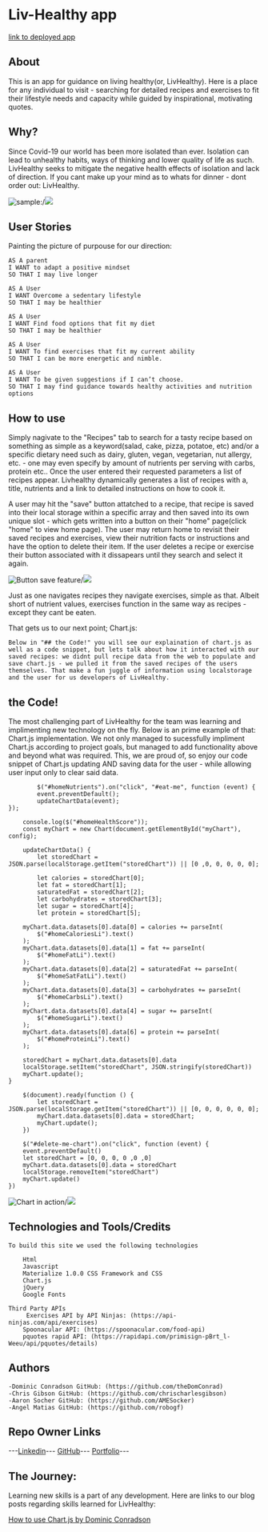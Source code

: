 # Liv-Healthy app

[link to deployed app](https://thedomconrad.github.io/LivHealthy/)

## About
This is an app for guidance on living healthy(or, LivHealthy). Here is a place for any individual to visit - searching for detailed recipes and exercises to fit their lifestyle needs and capacity while guided by inspirational, motivating quotes. 

## Why?

Since Covid-19 our world has been more isolated than ever. Isolation can lead to unhealthy habits, ways of thinking and lower quality of life as such. LivHealthy seeks to mitigate the negative health effects of isolation and lack of direction. If you cant make up your mind as to whats for dinner - dont order out: LivHealthy. 


![sample:](./assets/Images/search-recipe.gif)/![](./assets/Images/search-recipe.gif)

## User Stories
Painting the picture of purpouse for our direction:
        
    AS A parent
    I WANT to adapt a positive mindset
    SO THAT I may live longer

    AS A User
    I WANT Overcome a sedentary lifestyle
    SO THAT I may be healthier

    AS A User
    I WANT Find food options that fit my diet
    SO THAT I may be healthier

    AS A User
    I WANT To find exercises that fit my current ability
    SO THAT I can be more energetic and nimble.

    AS A User
    I WANT To be given suggestions if I can’t choose.
    SO THAT I may find guidance towards healthy activities and nutrition options

## How to use

Simply nagivate to the "Recipes" tab to search for a tasty recipe based on something as simple as a keyword(salad, cake, pizza, potatoe, etc) and/or a specific dietary need such as dairy, gluten, vegan, vegetarian, nut allergy, etc. - one may even specify by amount of nutrients per serving with carbs, protein etc.. Once the user entered their 
requested parameters a list of recipes appear. Livhealthy dynamically generates a list of recipes with a, title, nutrients and a link to detailed instructions on how to cook it.

A user may hit the "save" button attatched to a recipe, that recipe is saved into their local storage within a specific array and then saved into its own unique slot - which gets written into a button on their "home" page(click "home" to view home page). The user may return home to revisit their saved recipes and exercises, view their nutrition facts or instructions and have the option to delete their item. If the user deletes a recipe or exercise their button associated with it dissapears until they search and select it again. 

![Button save feature](./assets/images/button-save.gif)/![](./assets/images/button-save.gif)


Just as one navigates recipes they navigate exercises, simple as that. Albeit short of nutrient values, exercises function in the same way as recipes - except they cant be eaten.

That gets us to our next point; Chart.js:

    Below in "## the Code!" you will see our explaination of chart.js as well as a code snippet, but lets talk about how it interacted with our saved recipes: we didnt pull recipe data from the web to populate and save chart.js - we pulled it from the saved recipes of the users themselves. That make a fun juggle of information using localstorage and the user for us developers of LivHealthy.

## the Code!

The most challenging part of LivHealthy for the team was learning and implimenting new technology on the fly. 
Below is an prime example of that: Chart.js implementation. We not only managed to sucessfully impliment Chart.js according
to project goals, but managed to add functionality above and beyond what was required. This, we are proud of, so enjoy our code snippet of Chart.js updating AND saving data for the user - while allowing user input only to clear said data.


```
        $("#homeNutrients").on("click", "#eat-me", function (event) {
        event.preventDefault();
        updateChartData(event);
});

    console.log($("#homeHealthScore"));
    const myChart = new Chart(document.getElementById("myChart"), config);

    updateChartData() {
        let storedChart = JSON.parse(localStorage.getItem("storedChart")) || [0 ,0, 0, 0, 0, 0];
  
        let calories = storedChart[0];
        let fat = storedChart[1];
        saturatedFat = storedChart[2];
        let carbohydrates = storedChart[3];
        let sugar = storedChart[4];
        let protein = storedChart[5];

    myChart.data.datasets[0].data[0] = calories += parseInt(
        $("#homeCaloriesLi").text()
    );
    myChart.data.datasets[0].data[1] = fat += parseInt(
        $("#homeFatLi").text()
    );
    myChart.data.datasets[0].data[2] = saturatedFat += parseInt(
        $("#homeSatFatLi").text()
    );
    myChart.data.datasets[0].data[3] = carbohydrates += parseInt(
        $("#homeCarbsLi").text()
    );
    myChart.data.datasets[0].data[4] = sugar += parseInt(
        $("#homeSugarLi").text()
    );
    myChart.data.datasets[0].data[6] = protein += parseInt(
        $("#homeProteinLi").text()
    );

    storedChart = myChart.data.datasets[0].data
    localStorage.setItem("storedChart", JSON.stringify(storedChart))
    myChart.update();
}

    $(document).ready(function () {
        let storedChart = JSON.parse(localStorage.getItem("storedChart")) || [0, 0, 0, 0, 0, 0];
        myChart.data.datasets[0].data = storedChart;
        myChart.update();
    })

    $("#delete-me-chart").on("click", function (event) {
    event.preventDefault()
    let storedChart = [0, 0, 0, 0 ,0 ,0]
    myChart.data.datasets[0].data = storedChart
    localStorage.removeItem("storedChart")
    myChart.update()
})

```

 ![Chart in action](./assets/gifs/chart-livHealthy)/![](./assets/gifs/chart-livHealthy)

## Technologies and Tools/Credits

    To build this site we used the following technologies 

        Html
        Javascript
        Materialize 1.0.0 CSS Framework and CSS 
        Chart.js
        jQuery
        Google Fonts

    Third Party APIs
         Exercises API by API Ninjas: (https://api-ninjas.com/api/exercises)
        Spoonacular API: (https://spoonacular.com/food-api)
        pquotes rapid API: (https://rapidapi.com/primisign-pBrt_l-Weeu/api/pquotes/details)


## Authors

    -Dominic Conradson GitHub: (https://github.com/theDomConrad)
    -Chris Gibson GitHub: (https://github.com/chrischarlesgibson)
    -Aaron Socher GitHub: (https://github.com/AMESocker)
    -Angel Matias GitHub: (https://github.com/robogf)


## Repo Owner Links
---[Linkedin](https://www.linkedin.com/in/dominic-conradson-76638b172/)---
[GitHub](https://github.com/theDomConrad/)---
[Portfolio](https://thedomconrad.github.io/Dominic-Conradson-Portfolio/)---


## The Journey:

Learning new skills is a part of any development. Here are links to our blog posts regarding skills learned for LivHealthy:

[How to use Chart.js by Dominic Conradson](https://medium.com/@them.and.us.2013/bb5a0d9ff750)









































































































































































































































































